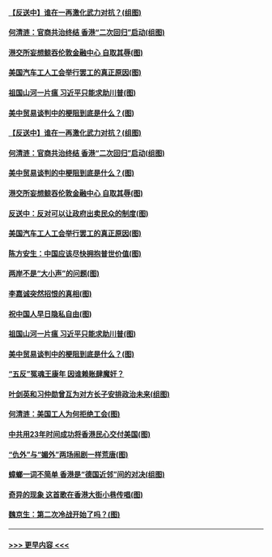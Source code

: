 #### [【反送中】谁在一再激化武力对抗？(组图)](../pages/p4/907935.md?t=09200300) 
#### [何清涟：官商共治终结 香港“二次回归”启动(组图)](../pages/p4/907931.md?t=09200300) 
#### [港交所妄想鲸吞伦敦金融中心 自取其辱(图)](../pages/p4/907926.md?t=09200300) 
#### [美国汽车工人工会举行罢工的真正原因(图)](../pages/p4/907906.md?t=09200300) 
#### [祖国山河一片瘟 习近平只能求助川普(图)](../pages/p4/907796.md?t=09200300) 
#### [美中贸易谈判中的梗阻到底是什么？(图)](../pages/p4/907791.md?t=09200300) 
#### [【反送中】谁在一再激化武力对抗？(组图)](../pages/p4/907935.md?t=09200300) 
#### [何清涟：官商共治终结 香港“二次回归”启动(组图)](../pages/p4/907931.md?t=09200300) 
#### [美中贸易谈判的中梗阻到底是什么？(图)](../pages/p4/907928.md?t=09200300) 
#### [港交所妄想鲸吞伦敦金融中心 自取其辱(图)](../pages/p4/907926.md?t=09200300) 
#### [反送中：反对可以让政府出卖民众的制度(图)](../pages/p4/907923.md?t=09200300) 
#### [美国汽车工人工会举行罢工的真正原因(图)](../pages/p4/907906.md?t=09200300) 
#### [陈方安生：中国应该尽快拥抱普世价值(图)](../pages/p4/907826.md?t=09200300) 
#### [两岸不是“大小声”的问题(图)](../pages/p4/907825.md?t=09200300) 
#### [李嘉诚突然招恨的真相(图)](../pages/p4/907799.md?t=09200300) 
#### [祝中国人早日隐私自由(图)](../pages/p4/907797.md?t=09200300) 
#### [祖国山河一片瘟 习近平只能求助川普(图)](../pages/p4/907796.md?t=09200300) 
#### [美中贸易谈判中的梗阻到底是什么？(图)](../pages/p4/907791.md?t=09200300) 
#### [“五反”冤魂王康年 因谁赖账肆魔奸？](../pages/p4/907787.md?t=09200300) 
#### [叶剑英和习仲勋曾互为对方长子安排政治未来(组图)](../pages/p4/907786.md?t=09200300) 
#### [何清涟：美国工人为何拒绝工会(图)](../pages/p4/907701.md?t=09200300) 
#### [中共用23年时间成功将香港民心交付美国(图)](../pages/p4/907698.md?t=09200300) 
#### [“仇外”与“媚外”两场闹剧一样荒唐(图)](../pages/p4/907689.md?t=09200300) 
#### [蟑螂一词不简单 香港是“德国近邻”间的对决(组图)](../pages/p4/907618.md?t=09200300) 
#### [奇异的现象 这首歌在香港大街小巷传唱(图)](../pages/p4/907583.md?t=09200300) 
#### [魏京生：第二次冷战开始了吗？(图)](../pages/p4/907581.md?t=09200300) 

----
#### [ >>> 更早内容 <<< ](../indexes/p4-earlier.md)
